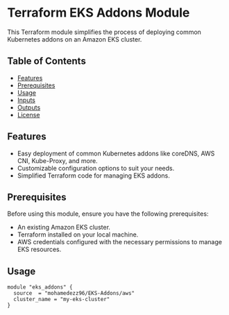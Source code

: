 # Terraform EKS Addons Module

This Terraform module simplifies the process of deploying common Kubernetes addons on an Amazon EKS cluster.

## Table of Contents

- [Features](#features)
- [Prerequisites](#prerequisites)
- [Usage](#usage)
- [Inputs](#inputs)
- [Outputs](#outputs)
- [License](#license)

## Features

- Easy deployment of common Kubernetes addons like coreDNS, AWS CNI, Kube-Proxy, and more.
- Customizable configuration options to suit your needs.
- Simplified Terraform code for managing EKS addons.

## Prerequisites

Before using this module, ensure you have the following prerequisites:

- An existing Amazon EKS cluster.
- Terraform installed on your local machine.
- AWS credentials configured with the necessary permissions to manage EKS resources.

## Usage

```hcl
module "eks_addons" {
  source  = "mohamedezz96/EKS-Addons/aws"
  cluster_name = "my-eks-cluster"
}
```
